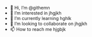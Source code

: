 - 👋 Hi, I’m @githemn
- 👀 I’m interested in jhgjkh
- 🌱 I’m currently learning hghlk
- 💞️ I’m looking to collaborate on jhgjkh
- 📫 How to reach me hjgbjk

<!---
githemn/githemn is a ✨ special ✨ repository because its `README.md` (this file) appears on your GitHub profile.
You can click the Preview link to take a look at your changes.
--->
